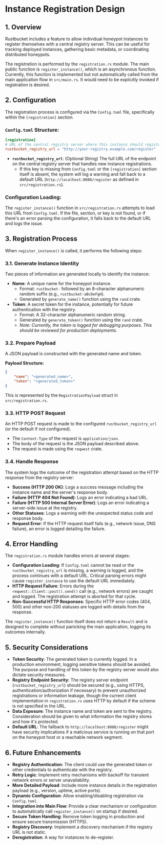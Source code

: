 # Instance Registration Design

## 1. Overview

Rustbucket includes a feature to allow individual honeypot instances to register themselves with a central registry server. This can be useful for tracking deployed instances, gathering basic metadata, or coordinating distributed honeypots.

The registration is performed by the `registration.rs` module. The main public function is `register_instance()`, which is an asynchronous function. Currently, this function is implemented but not automatically called from the main application flow in `src/main.rs`. It would need to be explicitly invoked if registration is desired.

## 2. Configuration

The registration process is configured via the `Config.toml` file, specifically within the `[registration]` section.

### `Config.toml` Structure:
```toml
[registration]
# URL of the central registry server where this instance should register.
rustbucket_registry_url = "http://your-registry.example.com/register"
```

-   **`rustbucket_registry_url`**: (Optional String) The full URL of the endpoint on the central registry server that handles new instance registrations.
    -   If this key is missing from `Config.toml` or the `[registration]` section itself is absent, the system will log a warning and fall back to a default URL (`http://localhost:8080/register` as defined in `src/registration.rs`).

### Configuration Loading:
The `register_instance()` function in `src/registration.rs` attempts to load this URL from `Config.toml`. If the file, section, or key is not found, or if there's an error parsing the configuration, it falls back to the default URL and logs the issue.

## 3. Registration Process

When `register_instance()` is called, it performs the following steps:

### 3.1. Generate Instance Identity
Two pieces of information are generated locally to identify the instance:

-   **Name**: A unique name for the honeypot instance.
    -   Format: `rustbucket-` followed by an 8-character alphanumeric random suffix (e.g., `rustbucket-aBcDeFgH`).
    -   Generated by `generate_name()` function using the `rand` crate.
-   **Token**: A secret token for the instance, potentially for future authentication with the registry.
    -   Format: A 32-character alphanumeric random string.
    -   Generated by `generate_token()` function using the `rand` crate.
    -   *Note: Currently, the token is logged for debugging purposes. This should be reviewed for production deployments.*

### 3.2. Prepare Payload
A JSON payload is constructed with the generated name and token.

**Payload Structure:**
```json
{
    "name": "<generated_name>",
    "token": "<generated_token>"
}
```
This is represented by the `RegistrationPayload` struct in `src/registration.rs`.

### 3.3. HTTP POST Request
An HTTP POST request is made to the configured `rustbucket_registry_url` (or the default if not configured).
-   The `Content-Type` of the request is `application/json`.
-   The body of the request is the JSON payload described above.
-   The request is made using the `reqwest` crate.

### 3.4. Handle Response
The system logs the outcome of the registration attempt based on the HTTP response from the registry server:

-   **Success (HTTP 200 OK)**: Logs a success message including the instance name and the server's response body.
-   **Failure (HTTP 404 Not Found)**: Logs an error indicating a bad URL.
-   **Failure (HTTP 500 Internal Server Error)**: Logs an error indicating a server-side issue at the registry.
-   **Other Statuses**: Logs a warning with the unexpected status code and response body.
-   **Request Error**: If the HTTP request itself fails (e.g., network issue, DNS failure), an error is logged detailing the failure.

## 4. Error Handling

The `registration.rs` module handles errors at several stages:

-   **Configuration Loading**: If `Config.toml` cannot be read or the `rustbucket_registry_url` is missing, a warning is logged, and the process continues with a default URL. Critical parsing errors might cause `register_instance` to use the default URL immediately.
-   **HTTP Request Failure**: Errors during the `reqwest::Client::post().send()` call (e.g., network errors) are caught and logged. The registration attempt is aborted for that cycle.
-   **Non-Successful HTTP Responses**: Specific HTTP error codes (404, 500) and other non-200 statuses are logged with details from the response.

The `register_instance()` function itself does not return a `Result` and is designed to complete without panicking the main application, logging its outcomes internally.

## 5. Security Considerations

-   **Token Security**: The generated token is currently logged. In a production environment, logging sensitive tokens should be avoided. The purpose and handling of this token by the registry server would also dictate security measures.
-   **Registry Endpoint Security**: The registry server endpoint (`rustbucket_registry_url`) should be secured (e.g., using HTTPS, authentication/authorization if necessary) to prevent unauthorized registrations or information leakage, though the current client implementation in `registration.rs` uses HTTP by default if the scheme is not specified in the URL.
-   **Data Exposure**: The instance name and token are sent to the registry. Consideration should be given to what information the registry stores and how it's protected.
-   **Default URL**: The fallback to `http://localhost:8080/register` might have security implications if a malicious service is running on that port on the honeypot host or a reachable network segment.

## 6. Future Enhancements

-   **Registry Authentication**: The client could use the generated token or other credentials to authenticate with the registry.
-   **Retry Logic**: Implement retry mechanisms with backoff for transient network errors or server unavailability.
-   **More Detailed Payload**: Include more instance details in the registration payload (e.g., version, uptime, active ports).
-   **Dynamic Configuration**: Allow enabling/disabling registration via `Config.toml`.
-   **Integration into Main Flow**: Provide a clear mechanism or configuration to automatically call `register_instance()` on startup if desired.
-   **Secure Token Handling**: Remove token logging in production and ensure secure transmission (HTTPS).
-   **Registry Discovery**: Implement a discovery mechanism if the registry URL is not static.
-   **Deregistration**: A way for instances to de-register.
```

